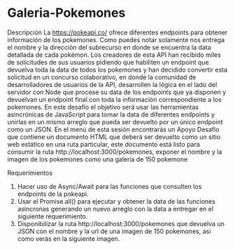# Galeria-Pokemones

Descripción
La https://pokeapi.co/ ofrece diferentes endpoints para obtener información de los
pokemones.
Como puedes notar solamente nos entrega el nombre y la dirección del subrecurso en
donde se encuentra la data detallada de cada pokémon.
Los creadores de esta API han recibido miles de solicitudes de sus usuarios pidiendo que
habiliten un endpoint que devuelva toda la data de todos los pokemones y han decidido
convertir esta solicitud en un concurso colaborativo, en donde la comunidad de
desarrolladores de usuarios de la API, desarrollen la lógica en el lado del servidor con Node
que procese su data de los endpoints que ya disponen y devuelvan un endpoint final con
toda la información correspondiente a los pokemones.
En este desafío el objetivo será usar las herramientas asincrónicas de JavaScript para tomar
la data de diferentes endpoints y unirlas en un mismo arreglo que pueda ser devuelto por un
único endpoint como un JSON.
En el menú de esta sesión encontrarás un Apoyo Desafío que contiene un documento HTML
que deberá ser devuelto como un sitio web estático en una ruta particular, este documento
está listo para consumir la ruta http://localhost:3000/pokemones, exponer el nombre y la
imagen de los pokemones como una galería de 150 pokemone

Requerimientos
1. Hacer uso de Async/Await para las funciones que consulten los endpoints de la
pokeapi.
2. Usar el Promise.all() para ejecutar y obtener la data de las funciones asíncronas
generando un nuevo arreglo con la data a entregar en el siguiente requerimiento.
3. Disponibilizar la ruta http://localhost:3000/pokemones que devuelva un JSON con el
nombre y la url de una imagen de 150 pokemones, asi como verás en la siguiente
imagen.
